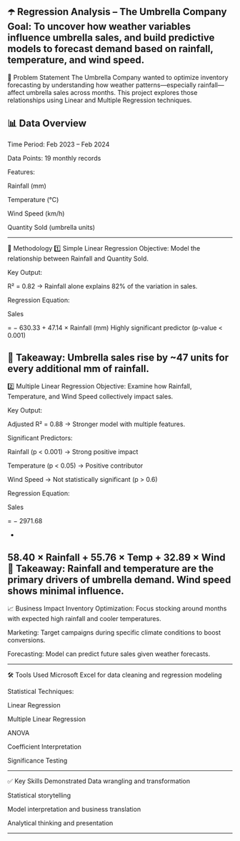 ☂️ Regression Analysis – The Umbrella Company
Goal: To uncover how weather variables influence umbrella sales, and build predictive models to forecast demand based on rainfall, temperature, and wind speed.
-------------------------------------------------------------------------------------------------------------------------------
🧠 Problem Statement
The Umbrella Company wanted to optimize inventory forecasting by understanding how weather patterns—especially rainfall—affect umbrella sales across months. This project explores those relationships using Linear and Multiple Regression techniques.

📊 Data Overview
-------------------------------------------------------------------------------------------------------------------------------
Time Period: Feb 2023 – Feb 2024

Data Points: 19 monthly records

Features:

Rainfall (mm)

Temperature (°C)

Wind Speed (km/h)

Quantity Sold (umbrella units)

----------------------------------------------------------------------------------------------------------------------------
🔎 Methodology
1️⃣ Simple Linear Regression
Objective: Model the relationship between Rainfall and Quantity Sold.

Key Output:

R² = 0.82 → Rainfall alone explains 82% of the variation in sales.

Regression Equation:

Sales

=
−
630.33
+
47.14
×
Rainfall (mm)
Highly significant predictor (p-value < 0.001)



🎯 Takeaway: Umbrella sales rise by ~47 units for every additional mm of rainfall.
----------------------------------------------------------------------------------------------------------------------------
2️⃣ Multiple Linear Regression
Objective: Examine how Rainfall, Temperature, and Wind Speed collectively impact sales.

Key Output:

Adjusted R² = 0.88 → Stronger model with multiple features.

Significant Predictors:

Rainfall (p < 0.001) → Strong positive impact

Temperature (p < 0.05) → Positive contributor

Wind Speed → Not statistically significant (p > 0.6)

Regression Equation:

Sales

=
−
2971.68

+
58.40
×
Rainfall
+
55.76
×
Temp
+
32.89
×
Wind
🎯 Takeaway: Rainfall and temperature are the primary drivers of umbrella demand. Wind speed shows minimal influence.
----------------------------------------------------------------------------------------------------------------------------
📈 Business Impact
Inventory Optimization: Focus stocking around months with expected high rainfall and cooler temperatures.

Marketing: Target campaigns during specific climate conditions to boost conversions.

Forecasting: Model can predict future sales given weather forecasts.

----------------------------------------------------------------------------------------------------------------------------
🛠️ Tools Used
Microsoft Excel for data cleaning and regression modeling

Statistical Techniques:

Linear Regression

Multiple Linear Regression

ANOVA

Coefficient Interpretation

Significance Testing

---------------------------------------------------------------------------------------------------------------------------
✅ Key Skills Demonstrated
Data wrangling and transformation

Statistical storytelling

Model interpretation and business translation

Analytical thinking and presentation

---------------------------------------------------------------------------------------------------------------------------
